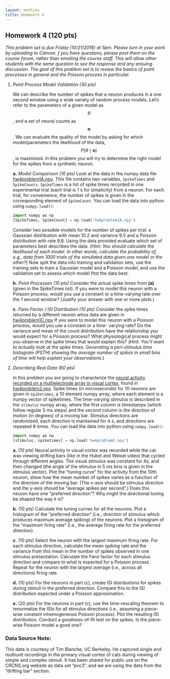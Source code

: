 ```yaml
---
layout: mathjax
title: Homework 4
---
```


## Homework 4 (120 pts)

_This problem set is due Friday (10/21/2016) at 5pm. Please turn in your work by uploading to
Canvas. f you have questions, please post them on the course forum, rather than
emailing the course staff. This will allow other students with the same question to see the
response and any ensuing discussion. The goal of this problem set is to review the basics of
point processes in general and the Poisson process in particular._


1. _Point Process Model Validation (30 pts)_

   We can describe the number of spikes that a neuron produces in a one second
   window using a wide variety of random process models. Let’s refer to the
   parameters of a given model as $$\theta$$, and a set of neural counts as
   $$\mathbf{n}$$. We can evaluate the quality of the model by asking for which
   model/parameters the likelihood of the data, $$P(\theta \mid \mathbf{n})$$,
   is maximized. In this problem you will try to determine the right model for
   the spikes from a synthetic neuron.


     **a.** _Model Comparison (10 pts)_ Look at the data in the numpy data file
     [hw4problem1A.npy](hw4problem1A.npy). This file contains two variables, `SpikeTimes` and `SpikeCounts`.
     `SpikeTimes` is a list of spike times recorded in one experimental trial (each trial is 1
     s for simplicity) from a neuron.  For each trial, for convenience, the number of spikes
     is given in the corresponding element of `SpikeCount`. You can load the data into python
     using `numpy.load()`:

   ```python
   import numpy as np
   [SpikeTimes, SpikeCount] = np.load('hw4problem1A.npy')
   ```
     
     Consider two possible models for the number of spikes per trial: a Gaussian distribution
     with mean 10.2 and variance 9.5 and a Poisson distribution with rate 9.8.
     Using the data provided evaluate which set of parameters best describes the data. (_Hint:
     You should calculate the likelihood of each model. In other words, calculate the
     probability of, e.g., data from 1000 trials of the simulated data given one model or
     the other?_) Now split the data into training and validation sets, use the training sets
     to train a Gaussian model and a Poisson model, and use the validation set to assess which
     model fitst the data best.

     **b.** _Point Processes (10 pts)_ Consider the actual spike times from **(a)**
     (given in the SpikeTimes list). If you were to model this neuron with a Poisson process,
     would you use a constant or a time-varying rate over the 1 second window?
     (Justify your answer with one or more plots.)

     **c.** _Fano Factor / ISI Distribution (10 pts)_ Consider the spike times returned by a
     different neuron whos data are given in [hw4problem1C.npy](hw4problem1C.npy)
     If you were to model this neuron with a Poisson process, would you use a constant or a
     time- varying rate? Do the variance and mean of the count distribution have the
     relationship you would expect for a Poisson process? What physiological process might you
     observe in the spike times that would explain this? (_Hint: You’ll want to actually look
     at the spike times. Generating a peri-stimulus time histogram (PSTH) showing the average
     number of spikes in small bins of time will help explain your observations._)


2. _Describing Real Data (60 pts)_

   In this problem you are going to characterize the [neural activity recorded
   on a multielectrode array in visual cortex](#datasource), found in
   [hw4problem2.npy](hw4problem2.npy).  Spike times (in microseconds) for 10 neurons are given
   in `spiketimes`, a 10 element numpy array, where each element is a numpy vector of
   spiketimes.  The time-varying stimulus is described in the `stimulus` numpy array, where the
   first column is timestamps (which follow regular 5 ms steps) and the second column is the
   direction of motion (in degrees) of a moving bar. Stimulus directions are randomized, each
   direction is maintained for 4 s, and directions are repeated 8 times. You can load the data
   into python using `numpy.load()`:

   ```python
   import numpy as np
   [stimulus, spiketimes] = np.load('hw4problem2.npy')
   ```

     **a.** (10 pts) Neural activity in visual cortex was recorded while the cat
     was viewing drifting bars (like in the Hubel and Weisel video) that
     cycled through different angles. The visual stimulus was constant for
     4s, and then changed (the angle of the stimulus in 5 ms bins is given
     in the stimulus vector). Plot the “tuning curve” for the activity from the 10th
     neuron, show how the mean number of spikes varies as a function of the
     direction of the moving bar. (The x-axis should be stimulus direction and the
     y-axis should be “average spikes per second”.) Does this neuron have one
     “preferred direction”?  Why might the directional tuning be shaped the way it
     is?  

     **b.** (10 pts) Calculate the tuning curves for all the neurons. Plot a histogram
     of the “preferred direction” (i.e., direction of stimulus which produces
     maximum average spiking) of the neurons. Plot a histogram of the “maximum
     firing rate” (i.e., the average firing rate for the preferred direction).

     **c.** (10 pts) Select the neuron with the largest maximum firing rate.
     For each stimulus direction, calculate the mean spiking rate and the variance
     from this mean in the number of spikes observed in one stimulus presentation.
     Calculate the Fano factor for each stimulus direction and compare to what is
     expected for a Poisson process. Repeat for the neuron with the largest average
     (i.e., across all directions) firing rate.  

     **d.** (10 pts) For the neurons in part (c), create ISI distributions for
     spikes during stimuli in the preferred direction. Compare this to the ISI
     distribution expected under a Poisson approximation.

     **e.** (20 pts) For the neurons in part (c), use the time-rescaling
     theorem to renormalize the ISIs for all stimulus directions (i.e., assuming a
     piece-wise constant inhomogeneous Poisson process). Plot the resulting ISI
     distribution. Conduct a goodness-of-fit test on the spikes. Is the piece-wise
     Poisson model a good one?
 

### <a name="datasource"></a> Data Source Note:
This data is courtesy of Tim Blanche, UC Berkeley. He captured single and multiunit recordings
in the primary visual cortex of cats during viewing of simple and complex stimuli.  It has been
shared for public use on the CRCNS.org website as data set “pvc3”, and we are using the data
from the “drifting bar” section.
